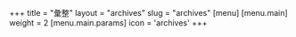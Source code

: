 +++
title = "彙整"
layout = "archives"
slug = "archives"
[menu]
    [menu.main]
        weight = 2
        [menu.main.params]
            icon = 'archives'
+++